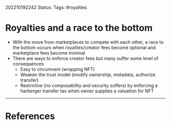 202210192242
Status: 
Tags: #royalties

# Royalties and a race to the bottom
- With the move from marketplaces to compete with each other, a race to the bottom occurs when royalties/creator fees become optional and marketplace fees become minimal
- There are ways to enforce creator fees but many suffer some level of consequences
	- Easy to circumvent (wrapping NFT)
	- Weaken the trust model (modify ownership, metadata, authorize transfer)
	- Restrictive (no composability and security suffers) by enforcing a harberger transfer tax when owner supplies a valuation for NFT







---
# References

